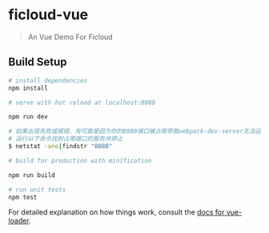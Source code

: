 # ficloud-vue

> An Vue Demo For Ficloud

## Build Setup

``` bash
# install dependencies
npm install

# serve with hot reload at localhost:8080

npm run dev

# 如果出现失败或报错，有可能是因为你的8080端口被占用导致webpack-dev-server无法运行
# 运行以下命令找到占用端口的服务并停止
$ netstat -ano|findstr "8080"

# build for production with minification

npm run build

# run unit tests
npm test
```

For detailed explanation on how things work, consult the [docs for vue-loader](http://vuejs.github.io/vue-loader).

